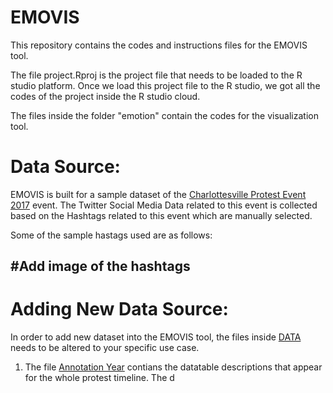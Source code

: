 # EMOVIS

This repository contains the codes and instructions files for the EMOVIS tool. 

The file project.Rproj is the project file that needs to be loaded to the R studio platform. Once we load this project file to the R studio, we got all the codes of the project inside the R studio cloud.

The files inside the folder "emotion" contain the codes for the visualization tool.  

# Data Source:
EMOVIS is built for a sample dataset of the [Charlottesville Protest Event 2017](https://en.wikipedia.org/wiki/Unite_the_Right_rally) event.  The Twitter Social Media Data related to this event is collected based on the Hashtags related to this event which are manually selected. 

Some of the sample hastags used are as follows: 

## #Add image of the hashtags


# Adding New Data Source:

In order to add new dataset into the EMOVIS tool, the files inside [DATA](https://github.com/kaddynator/EMOVIS/tree/master/emotion) needs to be altered to your specific use case. 

1. The file [Annotation Year](https://github.com/kaddynator/EMOVIS/blob/master/emotion/data/annotations_year.csv)  contians the datatable descriptions that appear for the whole protest timeline. 
The d
<!--stackedit_data:
eyJoaXN0b3J5IjpbLTE0NzU5NDM1NDksMTcyMjUxODc4NywtMT
g2MDU4OTQ3OCwtMTcwMzE4NDcwMywxMjQ0ODEwMTc2LDM5NTQz
MDU2MCwyMTE4NzgyOTA5LC0xNDEwNTkyMDQzLC01NDE2MjU3Nz
UsNDk3MDU3NzQxXX0=
-->